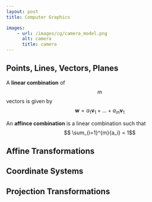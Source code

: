 ```yaml
---
layout: post
title: Computer Graphics

images:
    - url: /images/cg/camera_model.png
      alt: camera
      title: camera
---
```

## Points, Lines, Vectors, Planes
A **linear combination** of $$m$$ vectors is given by 
$$ \textbf{w} = a_1\textbf{v}_1 + \ldots + a_m\textbf{v}_1 $$

An **affince combination** is a linear combination such that
$$ \sum_{i=1}^{m}{a_i} = 1$$


## Affine Transformations

## Coordinate Systems

## Projection Transformations
